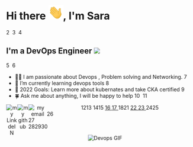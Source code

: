 
# Hi there <img src="https://raw.githubusercontent.com/AbdallahHemdan/AbdallahHemdan/master/wave.gif" width="40px">, I'm Sara 
2
​
3
​
4
## I'm a DevOps Engineer  <img src="https://cdn.worldvectorlogo.com/logos/devops-2.svg" width="50px">
5
​
6
- 🏃‍♂️ I am passionate about Devops , Problem solving and Networking.
7
- 🌱 I’m currently learning devops tools 
8
- 🥅 2022 Goals: Learn more about kubernates and take CKA certified
9
- 🍀 Ask me about anything, I will be happy to help
10
​
11
<div align="center">
12
​
13
<a href="https://www.linkedin.com/in/sara-galall/"><img align="left" alt="my LinkdeIN" width="30px" src="https://cdn-icons-png.flaticon.com/512/174/174857.png" draggable="false" /></a>
14
​
15
<a href="https://github.com/sera364">
16
  <img align="left" alt="my github" width="30px" src="https://cdn-icons-png.flaticon.com/512/733/733609.png" />
17
</a>
18
​
21
<a href="mailto:galalsara0@gmail.com">
22
  <img align="left" alt="my email" width="50px" src="https://www.freepnglogos.com/uploads/email-png/email-western-libraries-12.png" draggable="false" />
23
</a>
24
​
25
</div>
26
<br/>
27
<br/>
28
​
29
​
30
<p align="center">  <img src="https://cdn.dribbble.com/users/926537/screenshots/4502902/media/3f8bd37028526e0223e5fd780a318360.gif" alt="Devops GIF" width="500" height="400"></p>
